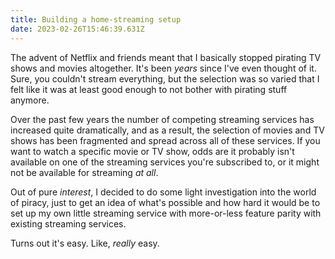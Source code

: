 ```yaml
---
title: Building a home-streaming setup
date: 2023-02-26T15:46:39.631Z
---
```

The advent of Netflix and friends meant that I basically stopped pirating TV shows and movies altogether. It's been *years* since I've even thought of it. Sure, you couldn't stream everything, but the selection was so varied that I felt like it was at least good enough to not bother with pirating stuff anymore.

Over the past few years the number of competing streaming services has increased quite dramatically, and as a result, the selection of movies and TV shows has been fragmented and spread across all of these services. If you want to watch a specific movie or TV show, odds are it probably isn't available on one of the streaming services you're subscribed to, or it might not be available for streaming *at all*.

Out of pure *interest*, I decided to do some light investigation into the world of piracy, just to get an idea of what's possible and how hard it would be to set up my own little streaming service with more-or-less feature parity with existing streaming services.

Turns out it's easy. Like, *really* easy.